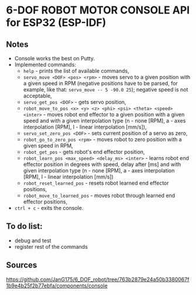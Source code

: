 # 6-DOF ROBOT MOTOR CONSOLE API for ESP32 (ESP-IDF) 

## Notes
* Console works the best on Putty.
* Implemented commands:
    * `help` - prints the list of available commands,
    * `servo_move <DOF> <pos> <rpm>` - moves servo to a given position with a given speed in RPM (negative positions have to be parsed, for example, like that: `servo_move -- 5 -90.0 25`); negative speed is not acceptable,
    * `servo_get_pos <DOF>` - gets servo position,
    * `robot_move_to_pos <x> <y> <z> <phi> <psi> <theta> <speed> <inter>` - moves robot end effector to a given position with a given speed and with a given interpolation type (n - none [RPM], a - axes interpolation [RPM], l - linear interpolation [mm/s]),
    * `servo_set_zero_pos <DOF>` - sets current position of a servo as zero,
    * `robot_go_to_zero_pos <rpm>` - moves robot to zero position with a given speed in RPM,
    * `robot_get_pos` - gets robot's end effector position,
    * `robot_learn_pos <max_speed> <delay_ms> <inter>` - learns robot end effector position in degrees with speed, delay after [ms] and with given interpolation type (n - none [RPM], a - axes interpolation [RPM], l - linear interpolation [mm/s])
    * `robot_reset_learned_pos` - resets robot learned end effector positions,
    * `robot_move_to_learned_pos` - moves robot through learned end effector positions,
* `ctrl + c` - exits the console.

## To do list:
* debug and test
* register rest of the commands

## Sources
https://github.com/JanG175/6_DOF_robot/tree/763b2879e24a50b3380067f1b9e4b25f2b77ebfa/components/console
